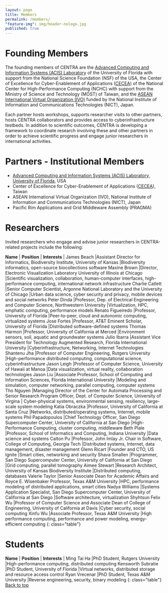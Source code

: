 ```yaml
---
layout: page
title: Members
permalink: /members/
"feature-img": img/header-nologo.jpg
published: true
---
```

<div id="founders"> </div>

# Founding Members

The founding members of CENTRA are the [Advanced Computing and Information Systems (ACIS) Laboratory](https://www.acis.ufl.edu/node) of the University of Florida with support from the National Science Foundation (NSF) of the USA, the Center of Excellence for Cyber-Enablement of Applications (<a href="http://www.cecea.tw/e_index.php" target="_blank">CECEA</a>) of the National Center for High-Performance Computing (NCHC) with support from the Ministry of Science and Technology (MOST) of Taiwan, and the [ASEAN International Virtual Organization (IVO)](https://www.nict.go.jp/en/asean_ivo/about_asean_ivo.html) funded by the National Institute of Information and Communications Technologies (NICT), Japan.

Each partner hosts workshops, supports researcher visits to other partners, hosts CENTRA collaborators and provides access to cyberinfrastructure testbeds. In addition to scientific outcomes, CENTRA is developing a framework to coordinate research involving these and other partners in order to achieve scientific progress and engage junior researchers in international activities.

<div id="partners"> </div>

# Partners - Institutional Members

*  [Advanced Computing and Information Systems (ACIS) Laboratory, University of Florida](http://www.acis.ufl.edu/), USA
*  Center of Excellence for Cyber-Enablement of Applications (<a href="http://www.cecea.tw/e_index.php" target="_blank">CECEA</a>), Taiwan
*  ASEAN International Virtual Organization (IVO), National Institute of Information and Communications Technologies (NICT), Japan
*  Pacific Rim Applications and Grid Middleware Assembly (PRAGMA)

<div id="researchers"> </div>

# Researchers

Invited researchers who engage and advise junior researchers in CENTRA-related projects include the following:

**Name**  | **Position**  | **Interests** |
James Beach        |Assistant Director for Informatics, Biodiversity Institute, University of Kansas              |Biodiversity informatics, open-source biocollections software
Maxine Brown       |Director, Electronic Visualization Laboratory University of Illinois at Chicago              |Scientific visualization, collaboration, human-computer interfaces, high-performance computing, international network infrastructure
Charlie Catlett        |Senior Computer Scientist, Argonne National Laboratory and the University of Chicago  |Urban data science, cyber security and privacy, mobile devices and social networks
Peter Dinda        |Professor, Dep. of Electrical Engineering and Computer Science, Northwestern University         |Virtualization, HPC, emphatic computing, performance models
Renato Figueiredo   |Professor, University of Florida                                              |Peer-to-peer, cloud and autonomic computing, virtualized systems 
Jose Fortes        |Professor, AT&T Eminent Scholar, University of Florida                              |Distributed software-defined systems
Thomas Harmon      |Professor, University of California at Merced                                     |Environment sensors, soil, aquatic and groundwater systems
Julio Ibarra       |Assistant Vice President for Technology Augmented Research, Florida International University     |Cyberinfrastructure, Networking, Internet Technologies
Shantenu Jha        |Professor of Computer Engineering, Rutgers University       |High-performance distributed computing, computational science, cyberinfrastructure
Jason Leigh        |Professor of Computer Science, University of Hawaii at Manoa       |Data visualization, virtual reality, collaboration technologies
Jason Liu        |Associate Professor, School of Computing and Information Sciences, Florida International University |Modeling and simulation, computer networking, parallel computing, computer systems
Tho Nguyen        |Managing Director of the Center for Automata Processing and Senior Research Program Officer, Dept. of Computer Science, University of Virgina | Cyber-physical systems, environmental sensing, resiliency, large-scale system modeling
Katia Obraczka     |Professor, University of California at Santa Cruz                                 |Networks, distributed/operating systems, Internet, mobile systems 
Phil Papadopoulos   |Chief Technology Officer, San Diego Supercomputer Center, University of California at San Diego             |High-Performance Computing, cluster computing, middleware
Beth Plale          |Professor, School of Informatics and Computing, Indiana University                            |Data science and systems
Calton Pu     |Professor, John Imlay Jr. Chair in Software, College of Computing, Georgia Tech       |Distributed systems, Internet, data management, disaster management
Glenn Ricart        |Founder and CTO, US Ignite                                             |Smart cities, networking and security
Shava Smallen        |Programmer, San Diego Supercomputer Center, University of California at San Diego |Grid computing, parallel tomography
Aimee Stewart      |Research Architect, University of Kansas Biodiversity Institute          |Distributed computing, databases
Valerie Taylor      |Senior Associate Dean for Academic Affairs and Royce E. Wisenbaker Professor, Texas A&M University |HPC, performance modeling of distributed applications, smart cities
Nadya Williams        |Systems Application Specialist, San Diego Supercomputer Center, University of California at San Diego     |Software architecture, virtualization
Shyhtsun Felix Wu        |Professor of Computer Science and Associate Dean of College of Engineering, University of California at Davis   |Cyber security, social computing 
Xinfu Wu        |Associate Professor, Texas A&M University          |High performance computing, performance and power modeling, energy-efficient computing
{: class="table"}

# Students

**Name**  | **Position**  | **Interests** |
Ming Tai Ha        |PhD Student, Rutgers University                                         |High-performance computing, distributed computing
Kensworth Subratie        |PhD Student, University of Florida               |Virtual networks, distributed storage and resource access control
Ryan Vrecenar      |PhD Student, Texas A&M University        |Reverse engineering, security, binary modeling 
{: class="table"}
<a href="#founders">Back to top</a>
